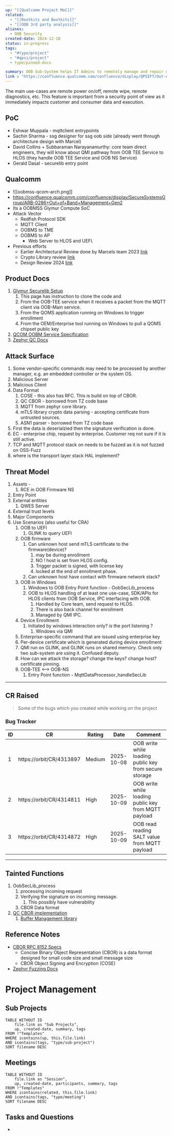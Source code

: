 ```yaml
---
up: "[[Qualcomm Project MoC]]"
related:
  - "[[Rootkits and Bootkits]]"
  - "[[OOB 3rd party analysis]]"
aliases:
  - OOB Security
created-date: 2024-12-18
status: in-progress
tags:
  - "#type/project"
  - "#qpsi/project"
  - type/pinned-docs

summary: OOB Sub-System helps IT Admins to remotely manage and repair office machines. Security of This component is critical since someone can access the machine remotely. 
link : "https://confluence.qualcomm.com/confluence/display/QPSIFT/Out-of-Band+%28OOBMS%29+fuzzing"
---
```




The main use-cases are remote power on/off, remote wipe, remote diagnostics, etc. This feature is important from a security point of view as it immediately impacts customer and consumer data and execution.

## PoC

- Eshwar Muppala - mqttclient entrypoints
- Sachin Sharma - ssg designer for ssg oob side (already went through architecture design with Marcel)
- David Collins + Subbaraman Narayanamurthy: core team direct engineers, they will know about QMI pathway from OOB TEE Service to HLOS (they handle OOB TEE Service and OOB NS Service)
- Gerald Dasal - securelib entry point

## Qualcomm

- ![[oobmss-qcom-arch.png]]
- https://confluence.qualcomm.com/confluence/display/SecureSystemsGroup/ARB-0286+Out+of+Band+Management+Gen2
- Its a OOBMSS Glymur Compute SoC
- Attack Vector
	- Redfish Protocol SDK
	- MQTT Client
	- OOBMS to TME
	- OOBMS to AP
		- Web Server to HLOS and UEFI.
- Previous efforts
	- Earlier Architectural Review done by Marcels team 2023 [link](https://jira-dc.qualcomm.com/jira/browse/QPSIRAFT-2325)
	- Crypto Library review [link](https://jira-dc.qualcomm.com/jira/browse/QPSIRAFT-2821)
	- Design Review 2024 [link](https://jira-dc.qualcomm.com/jira/browse/QPSIRAFT-2708)

## Product Docs

1. [Glymur Securelib Setup](https://confluence.qualcomm.com/confluence/display/SecureSystemsGroup/Glymur+Securelib+device+setup)
	1. This page has instruction to clone the code and 
	2. From the OOB-TEE service when it receives a packet from the MQTT client via OOB-Main service.
	3. From the QOMS application running on Windows to trigger enrollment
	4.  From the OEM/Enterprise tool running on Windows to pull a QOMS chipset public key
2. [QCOM OOBM Service Specification](https://github.qualcomm.com/pages/CorePlatform/oobm-service/index.html)
3. [Zephyr QC Docs](http://go.qualcomm.com/corezephyr)

## Attack Surface

1.  Some vendor-specific commands may need to be processed by another manager, e.g. an embedded controller or the system OS.
2. Malicious Server
3. Malicious Client
4. Data Format
	1. COSE - this also has RFC. This is build on top of CBOR.
	2. QC CBOR - borrowed from TZ code base
	3. MQTT from zephyr core library.
	4. mTLS library crypto data parsing - accepting certificate from untrusted sources.
	5. ASN1 parser - borrowed from TZ code base
5. First the data is deserialzied then the signature verification is done.
6. EC - enterprise chip, request by enterprise. Customer req not sure if it is still active.
7. TCP and MQTT protocol stack on needs to be fuzzed as it is not fuzzed on OSS-Fuzz
8. where is the transport layer stack HAL implement?

## Threat Model
1. Assets - 
	1. RCE in OOB Firmware NS
2. Entry Point
3. External entities
	1. QWES Server
4. External trust levels
5. Major Components
6. Use Scenarios (also useful for CRA)
	1. OOB to UEFI
		1. GLINK to query UEFI
	2. OOB firmware
		1. Can unknown host send mTLS certificate to the firmware(device)?
			1. may be during enrollment
			2. NO ! host is set from HLOS config.
			3. Trigger packet is signed, with license key
			4. locked at the end of enrollment phase.
		2. Can unknown host have contact with firmware network stack?
	3. OOB in Windows
		1. Windows to OOB Entry Point function - OobSecLib_process
		2. OOB to HLOS handling of at least one use-case, SDK/APIs for HLOS clients from OOB Service, IPC interfacing with OOB.
			1. Handled by Core team, send request to HLOS.
			2. There is also back channel for enrollment
			3. Managed by QMI IPC.
	4. Device Enrollment
		1. Initiated by windows interaction only? is the port listening ?
			1. Windows via QMI
	5. Enterprise-specific command that are issued using enterprise key
	6. Per-device certificate which is generated during device enrollment
	7. QMI run on GLINK, and GLINK runs on shared memory. Check only two sub-system are using it. Confused deputy.
	8. How can we attack the storage? change the keys? change host? certificate pinning.
	9. OOB-TEE <--> OOB-NS
		1. Entry Point function - MqttDataProcessor_handleSecLib

---
## CR Raised
> Some of the bugs which you created while working on the project

### Bug Tracker

| ID  | CR                       | Rating | Date       | Comment                                                |
| --- | ------------------------ | ------ | ---------- | ------------------------------------------------------ |
| 1   | https://orbit/CR/4313897 | Medium | 2025-10-08 | OOB write while loading public key from secure storage |
| 2   | https://orbit/CR/4314811 | High   | 2025-10-09 | OOB write while loading public key from MQTT payload   |
| 3   | https://orbit/CR/4314872 | High   | 2025-10-09 | OOB read reading SALT value from MQTT payload          |

---

## Tainted Functions

1. OobSecLib_process
	1. processing incoming request
	2. Verifying the signature on incoming message.
		1. This possibly have vulnerability 
	3. CBOR Data format
2. [QC CBOR implementation](https://corebsp-grok-server.qualcomm.com/source/xref/MPSS.DE.9.0/modem_proc/core/securemsm/services/Qcbor/)
	1. [Buffer Management library](https://corebsp-grok-server.qualcomm.com/source/xref/MPSS.DE.9.0/modem_proc/core/securemsm/services/UsefulBuf/inc/UsefulBuf.h#1023)

## Reference Notes

-  [CBOR RPC 8152 Specs](https://datatracker.ietf.org/doc/html/rfc8152)
	- Concise Binary Object Representation (CBOR) is a data format designed for small code size and small message size
	- CBOR Object Signing and Encryption (COSE)
- [Zephyr Fuzzing Docs](https://docs.zephyrproject.org/latest/samples/subsys/debug/fuzz/README.html)

# Project Management 

## Sub Projects

```dataview
TABLE WITHOUT ID
	file.link as "Sub Projects",
	up, created-date, summary, tags
FROM !"Templates"
WHERE icontains(up, this.file.link)
AND icontains(tags, "type/sub-project")
SORT filename DESC
```

## Meetings

```dataview
TABLE WITHOUT ID
	file.link as "Session",
	up, created-date, participants, summary, tags
FROM !"Templates"
WHERE icontains(related, this.file.link)
AND icontains(tags, "type/meeting")
SORT filename DESC
```

## Tasks and Questions
- 